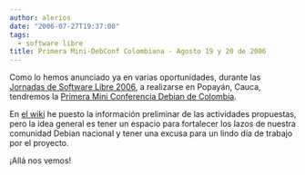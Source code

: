 ```yaml
---
author: alerios
date: "2006-07-27T19:37:00"
tags:
  - software libre
title: Primera Mini-DebConf Colombiana - Agosto 19 y 20 de 2006
---
```


Como lo hemos anunciado ya en varias oportunidades, durante las [Jornadas de
Software Libre 2006](http://jsl.unicauca.edu.co/), a realizarse en Popayán,
Cauca, tendremos la [Primera Mini Conferencia Debian de
Colombia](http://wiki.debian.org/DebianColombia/MiniDebconf2006).

En [el wiki](http://wiki.debian.org/DebianColombia/MiniDebconf2006) he puesto
la información preliminar de las actividades propuestas, pero la idea general
es tener un espacio para fortalecer los lazos de nuestra comunidad Debian
nacional y tener una excusa para un lindo día de trabajo por el proyecto.

¡Allá nos vemos!
